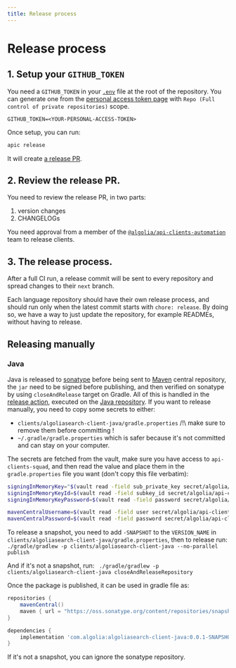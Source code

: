 ```yaml
---
title: Release process
---
```


# Release process

## 1. Setup your `GITHUB_TOKEN`

You need a `GITHUB_TOKEN` in your [`.env`](https://github.com/algolia/api-clients-automation/blob/main/.env.example) file at the root of the repository. You can generate one from the [personal access token page](https://github.com/settings/tokens/new) with `Repo (Full control of private repositories)` scope.

```
GITHUB_TOKEN=<YOUR-PERSONAL-ACCESS-TOKEN>
```

Once setup, you can run:

```bash
apic release
```

It will create [a release PR](https://github.com/algolia/api-clients-automation/pull/545).

## 2. Review the release PR.

You need to review the release PR, in two parts:

1.  version changes
2.  CHANGELOGs

You need approval from a member of the [`@algolia/api-clients-automation`](https://github.com/orgs/algolia/teams/api-clients-automation) team to release clients.

## 3. The release process.

After a full CI run, a release commit will be sent to every repository and spread changes to their `next` branch.

Each language repository should have their own release process, and should run only when the latest commit starts with `chore: release`. By doing so, we have a way to just update the repository, for example READMEs, without having to release.

## Releasing manually

### Java

Java is released to [sonatype](https://oss.sonatype.org/) before being sent to [Maven](https://search.maven.org/artifact/com.algolia/algoliasearch-client-java) central repository, the `jar` need to be signed before publishing, and then verified on sonatype by using `closeAndRelease` target on Gradle.
All of this is handled in the [release action](https://github.com/algolia/algoliasearch-client-java/tree/next/.github/workflows/release.yml), executed on the [Java repository](https://github.com/algolia/algoliasearch-client-java).
If you want to release manually, you need to copy some secrets to either:

- `clients/algoliasearch-client-java/gradle.properties` /!\ make sure to remove them before committing !
- `~/.gradle/gradle.properties` which is safer because it's not committed and can stay on your computer.

The secrets are fetched from the vault, make sure you have access to `api-clients-squad`, and then read the value and place them in the `gradle.properties` file you want (don't copy this file verbatim):

```bash
signingInMemoryKey="$(vault read -field sub_private_key secret/algolia/api-clients-squad/maven-signing | awk 'NR == 1 { } 1' ORS='\\n')"
signingInMemoryKeyId=$(vault read -field subkey_id secret/algolia/api-clients-squad/maven-signing)
signingInMemoryKeyPassword=$(vault read -field password secret/algolia/api-clients-squad/maven-signing)

mavenCentralUsername=$(vault read -field user secret/algolia/api-clients-squad/sonatype)
mavenCentralPassword=$(vault read -field password secret/algolia/api-clients-squad/sonatype)
```

To release a snapshot, you need to add `-SNAPSHOT` to the `VERSION_NAME` in `clients/algoliasearch-client-java/gradle.properties`, then to release run:
` ./gradle/gradlew -p clients/algoliasearch-client-java --no-parallel publish`

And if it's not a snapshot, run:
` ./gradle/gradlew -p clients/algoliasearch-client-java closeAndReleaseRepository`

Once the package is published, it can be used in gradle file as:

```gradle
repositories {
    mavenCentral()
    maven { url = "https://oss.sonatype.org/content/repositories/snapshots/" }
}

dependencies {
    implementation 'com.algolia:algoliasearch-client-java:0.0.1-SNAPSHOT'
}
```

If it's not a snapshot, you can ignore the sonatype repository.
